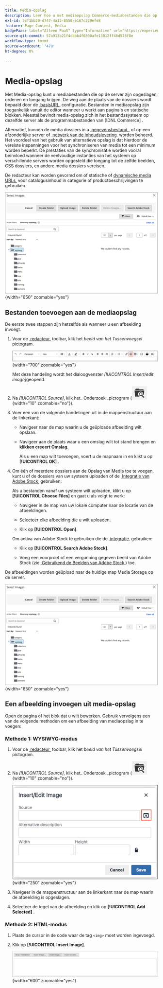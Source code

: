 ```yaml
---
title: Media-opslag
description: Leer hoe u met mediaopslag Commerce-mediabestanden die op de server zijn opgeslagen, kunt ordenen en openen.
exl-id: 5cf1bb20-d747-4a12-8558-e167c229efe8
feature: Page Content, Media
badgePaas: label="Alleen PaaS" type="Informative" url="https://experienceleague.adobe.com/nl/docs/commerce/user-guides/product-solutions" tooltip="Is alleen van toepassing op Adobe Commerce op Cloud-projecten (door Adobe beheerde PaaS-infrastructuur) en op projecten in het veld."
source-git-commit: 57a913b21f4cbbb4f0800afe13012ff46d578f8e
workflow-type: tm+mt
source-wordcount: '478'
ht-degree: 0%

---
```


# Media-opslag

Met Media-opslag kunt u mediabestanden die op de server zijn opgeslagen, ordenen en toegang krijgen. De weg aan de plaats van de dossiers wordt bepaald door de [&#x200B; basisURL &#x200B;](../stores-purchase/store-urls.md) configuratie. Bestanden in mediaopslag zijn toegankelijk vanuit de editor wanneer u werkt aan pagina&#39;s en statische blokken. Meestal bevindt media-opslag zich in het bestandssysteem op dezelfde server als de programmabestanden van [!DNL Commerce] .

Alternatief, kunnen de media dossiers in a [&#x200B; gegevensbestand &#x200B;](media-storage-database.md), of op een afzonderlijke server of [&#x200B; netwerk van de inhoudslevering &#x200B;](media-storage-content-delivery-network.md) worden beheerd. Het voordeel van het gebruik van alternatieve opslag is dat hierdoor de vereiste inspanningen voor het synchroniseren van media tot een minimum worden beperkt. De prestaties van de synchronisatie worden vooral beïnvloed wanneer de veelvoudige instanties van het systeem op verschillende servers worden opgesteld die toegang tot de zelfde beelden, CSS dossiers, en andere media dossiers vereisen.

De redacteur kan worden gevormd om of statische of [&#x200B; dynamische media URLs &#x200B;](../catalog/catalog-urls.md#configure-catalog-media-url-format) voor catalogusinhoud in categorie of productbeschrijvingen te gebruiken.

![[!DNL Commerce] Media Storage &#x200B;](./assets/media-storage.png){width="650" zoomable="yes"}

## Bestanden toevoegen aan de mediaopslag

De eerste twee stappen zijn hetzelfde als wanneer u een afbeelding invoegt.

1. Voor de [&#x200B; redacteur &#x200B;](editor.md) toolbar, klik het _beeld van het Tussenvoegsel_ pictogram.

   ![&#x200B; pictogram van het Beeld van het Tussenvoegsel &#x200B;](./assets/editor-toolbar-image-button.png){width="700" zoomable="yes"}

   Met deze handeling wordt het dialoogvenster _[!UICONTROL Insert/edit image]_&#x200B;geopend.

1. Na _[!UICONTROL Source]_, klik het_ Onderzoek _pictogram (![&#x200B; pictogram van het Onderzoek &#x200B;](./assets/media-gallery-icon-browse.png){width="10" zoomable="no"}).

1. Voer een van de volgende handelingen uit in de mappenstructuur aan de linkerkant:

   - Navigeer naar de map waarin u de geüploade afbeelding wilt opslaan.

   - Navigeer aan de plaats waar u een omslag wilt tot stand brengen en **klikken creeert Omslag**.

     Als u een map wilt toevoegen, voert u de mapnaam in en klikt u op **[!UICONTROL OK]** .

1. Om één of meerdere dossiers aan de Opslag van Media toe te voegen, kunt u of de dossiers van uw systeem uploaden of de [&#x200B; Integratie van Adobe Stock &#x200B;](adobe-stock.md) gebruiken:

   Als u bestanden vanaf uw systeem wilt uploaden, klikt u op **[!UICONTROL Choose Files]** en gaat u als volgt te werk:

   - Navigeer in de map van uw lokale computer naar de locatie van de afbeeldingen.

   - Selecteer elke afbeelding die u wilt uploaden.

   - Klik op **[!UICONTROL Open]**.

   Om activa van Adobe Stock te gebruiken die de [&#x200B; integratie &#x200B;](adobe-stock.md) gebruiken:

   - Klik op **[!UICONTROL Search Adobe Stock]**.

   - Voeg een voorproef of een vergunning gegeven beeld van Adobe Stock (zie [&#x200B; Gebruikend de Beelden van Adobe Stock &#x200B;](adobe-stock-manage.md)) toe.

De afbeeldingen worden geüpload naar de huidige map Media Storage op de server.

![[!DNL Commerce] Media Storage &#x200B;](./assets/media-storage.png){width="650" zoomable="yes"}

## Een afbeelding invoegen uit media-opslag

Open de pagina of het blok dat u wilt bewerken. Gebruik vervolgens een van de volgende methoden om een afbeelding van mediaopslag in te voegen:

### Methode 1: WYSIWYG-modus

1. Voor de [&#x200B; redacteur &#x200B;](editor.md) toolbar, klik het _beeld van het Tussenvoegsel_ pictogram.

1. Na _[!UICONTROL Source]_, klik het_ Onderzoek _pictogram (![&#x200B; pictogram van het Onderzoek &#x200B;](./assets/media-gallery-icon-browse.png){width="10" zoomable="no"}).

   ![&#x200B; Selecterend het onderzoekspictogram &#x200B;](./assets/editor-dialog-insert-image.png){width="250" zoomable="yes"}

1. Navigeer in de mappenstructuur aan de linkerkant naar de map waarin de afbeelding is opgeslagen.

1. Selecteer de tegel van de afbeelding en klik op **[!UICONTROL Add Selected]** .

### Methode 2: HTML-modus

1. Plaats de cursor in de code waar de tag `<img>` moet worden ingevoegd.

1. Klik op **[!UICONTROL Insert Image]**.

   ![&#x200B; Beeld van het Tussenvoegsel (de Wijze van HTML) &#x200B;](./assets/editor-html-mode-insert-image.png){width="600" zoomable="yes"}
